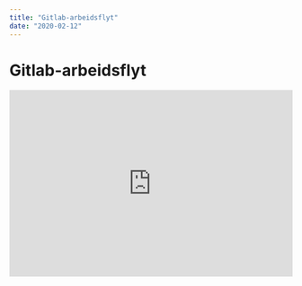 ```yaml
---
title: "Gitlab-arbeidsflyt"
date: "2020-02-12"
---
```


# Gitlab-arbeidsflyt

<div style="max-width:608px"><div style="position:relative;padding-bottom:66.118421052632%"><iframe id="kaltura_player" src="https://api.kaltura.nordu.net/p/355/sp/35500/embedIframeJs/uiconf_id/23451415/partner_id/355?iframeembed=true&playerId=kaltura_player&entry_id=0_bsgmf2gs&flashvars[streamerType]=auto&amp;flashvars[localizationCode]=en&amp;flashvars[leadWithHTML5]=true&amp;flashvars[sideBarContainer.plugin]=true&amp;flashvars[sideBarContainer.position]=left&amp;flashvars[sideBarContainer.clickToClose]=true&amp;flashvars[chapters.plugin]=true&amp;flashvars[chapters.layout]=vertical&amp;flashvars[chapters.thumbnailRotator]=false&amp;flashvars[streamSelector.plugin]=true&amp;flashvars[EmbedPlayer.SpinnerTarget]=videoHolder&amp;flashvars[dualScreen.plugin]=true&amp;flashvars[Kaltura.addCrossoriginToIframe]=true&amp;&wid=0_h02ob34v" width="608" height="402" allowfullscreen webkitallowfullscreen mozAllowFullScreen allow="autoplay *; fullscreen *; encrypted-media *" sandbox="allow-forms allow-same-origin allow-scripts allow-top-navigation allow-pointer-lock allow-popups allow-modals allow-orientation-lock allow-popups-to-escape-sandbox allow-presentation allow-top-navigation-by-user-activation" frameborder="0" title="Kaltura Player" style="position:absolute;top:0;left:0;width:100%;height:100%"></iframe></div></div>
